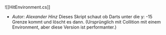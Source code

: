 ![[HitEnvironment.cs]]
- *Autor: Alexander Hinz*
Dieses Skript schaut ob Darts unter die y: -15 Grenze kommt und löscht es dann. (Ursprünglich mit Collition mit einem Environment, aber diese Version ist performanter.)